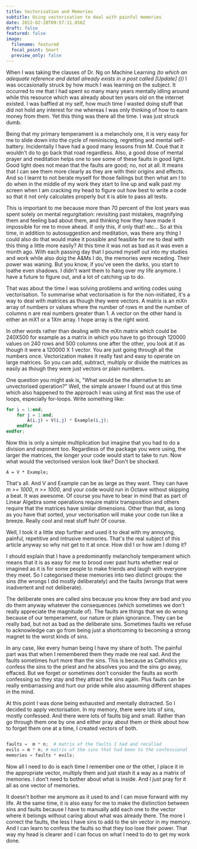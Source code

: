 ```yaml
---
title: Vectorisation and Memories
subtitle: Using vectorisation to deal with painful memories
date: 2022-02-28T09:57:11.856Z
draft: false
featured: false
image:
  filename: featured
  focal_point: Smart
  preview_only: false
---
```

When I was taking the classes of Dr. Ng on Machine Learning *(to which an adequate reference and detail already exists in a post called [Update] (<update>))* I was occasionally struck by how much I was learning on the subject. It occurred to me that I had spent so many many years mentally idling around while this resource which was already about ten years old on the internet existed. I was baffled at my self, how much time I wasted doing stuff that did not hold any interest for me whereas I was only thinking of how to earn money from them. Yet this thing was there all the time. I was just struck dumb.

Being that my primary temperament is a melancholy one, it is very easy for me to slide down into the cycle of reminiscing, regretting and mental self-battery. Incidentally I have had a good many lessons from M. Coué that it wouldn't do to go back that road regardless. Also, a good dose of mental prayer and meditation helps one to see some of these faults in good light. Good light does not mean that the faults are good; no, not at all. It means that I can see them more clearly as they are with their origins and effects. And so I learnt to not berate myself for those failings but then what am I to do when in the middle of my work they start to line up and walk past my screen when I am cracking my head to figure out how best to write a code so that it not only calculates properly but it is able to pass all tests.

This is important to me because more than 70 percent of the lost years was spent solely on mental regurgitation: revisiting past mistakes, magnifying them and feeling bad about them, and thinking how they have made it impossible for me to move ahead. If only this, if only that! etc... So at this time, in addition to autosuggestion and meditation, was there any thing I could also do that would make it possible and feasible for me to deal with this thing a little more easily? At this time it was not as bad as it was even a month ago. With each passing day that I poured myself out into my studies and work while also doig the A&Ms I do, the memories were receding. Their power was waning. But you know, if you've seen the darks, you start to loathe even shadows. I didn't want them to hang over my life anymore. I have a future to figure out, and a lot of catching up to do.

That was about the time I was solving problems and writing codes using vectorisation. To summarise what vectorisation is for the non-initiated, it's a way to deal with matrices as though they were vectors. A matrix is an mXn array of numbers or values where the number of rows m and the number of columns n are real numbers greater than 1. A vector on the other hand is either an mX1 or a 1Xm array. I hope array is the right word.

In other words rather than dealing with the mXn matrix which could be 240X500 for example as a matrix in which you have to go through 120000 values on 240 rows and 500 columns one after the other, you look at it as though it were a 120000 X 1 vector. You are just going through all the numbers once. Vectorization makes it really fast and easy to operate on large matrices. So you can add, subtract, multiply or divide the matrices as easily as though they were just vectors or plain numbers.

One question you might ask is, "What would be the alternative to an unvectorised operation?" Well, the simple answer I found out at this time which also happened to the approach I was using at first was the use of loops, especially for-loops. Write something like:

```octave
for i = 1:end;
    for j = 1:end;
        A(i,j) = V(i,j) * Example(i,j);
    endfor
endfor;
```

Now this is only a simple multiplication but imagine that you had to do a division and exponent too. Regardless of the package you were using, the larger the matrices, the longer your code would start to take to run. Now what would the vectorised version look like? Don't be shocked.

```
A = V * Example;
```

That's all. And V and Example can be as large as they want. They can have *m >= 1000*, *n >= 1000*, and your code would run in Octave without skipping a beat. It was awesome. Of course you have to bear in mind that as part of Linear Algebra some operations require matrix transposition and others require that the matrices have similar dimensions. Other than that, as long as you have that sorted, your vectorisation will make your code run like a breeze. Really cool and neat stuff huh! Of course.

Well, I took it a little step further and used it to deal with my annoying, painful, repetitive and intrusive memories. That's the real subject of this article anyway so why not get to it at once. How did I or how am I doing it?

I should explain that I have a predominantly melancholy temperament which means that it is as easy for me to brood over past hurts whether real or imagined as it is for some people to make friends and laugh with everyone they meet. So I categorised these memories into two distinct groups: the sins (the wrongs I did mostly deliberately) and the faults (wrongs that were inadvertent and not deliberate).

The deliberate ones are called sins because you know they are bad and you do them anyway whatever the consequences (which sometimes we don't really appreciate the magnitude of). The faults are things that we do wrong because of our temperament, our nature or plain ignorance. They can be really bad, but not as bad as the deliberate sins. Sometimes faults we refuse to acknowledge can go from being just a shortcoming to  becoming a strong magnet to the worst kinds of sins.

In any case, like every human being I have my share of both. The painful part was that when I remembered them they made me real sad. And the faults sometimes hurt more than the sins. This is because as Catholics you confess the sins to the priest and he absolves you and the sins go away, effaced. But we forget or sometimes don't consider the faults as worth confessing so they stay and they attract the sins again. Plus faults can be really embarrassing and hurt our pride while also assuming different shapes in the mind.

At this point I was done being exhausted and mentally distracted. So I decided to apply vectorisation. In my memory, there were lots of sins, mostly confessed. And there were lots of faults big and small. Rather than go through them one by one and either pray about them or think about how to forget them one at a time, I created vectors of both.

```octave

faults =  m * n;  # matrix of the faults I had and recalled
evils = m * n; # matrix of the sins that had been to the confessional
memories = faults * evils;

```

Now all I need to do is each time I remember one or the other, I place it in the appropriate vector, multiply them and just stash it a way as a matrix of memories. I don't need to bother about what is inside. And I just pray for it all as one vector of memories.

It doesn't bother me anymore as it used to and I can move forward with my life. At the same time, it is also easy for me to make the distinction between sins and faults because I have to manually add each one to the vector where it belongs without caring about what was already there. The more I correct the faults, the less I have sins to add to the sin vector in my memory. And I can learn to confess the faults so that they too lose their power. That way my head is clearer and I can focus on what I need to do to get my work done.
